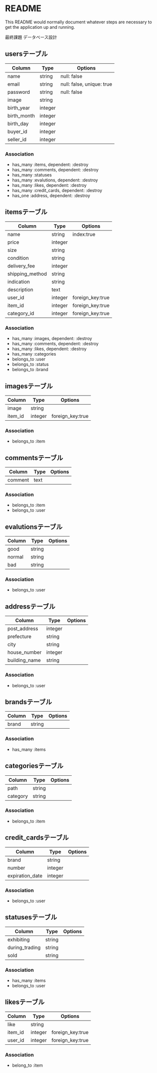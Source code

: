 # README

This README would normally document whatever steps are necessary to get the
application up and running.

最終課題 データベース設計

## usersテーブル

|Column|Type|Options|
|------|----|-------|
|name|string|null: false|
|email|string|null: false, unique: true|
|password|string|null: false|
|image|string|
|birth_year|integer|
|birth_month|integer|
|birth_day|integer|
|buyer_id|integer|
|seller_id|integer|


### Association
- has_many :items, dependent: :destroy
- has_many :comments, dependent: :destroy
- has_many :statuses
- has_many :evalutions, dependent: :destroy
- has_many :likes, dependent: :destroy
- has_many :credit_cards, dependent: :destroy
- has_one :address, dependent: :destroy


## itemsテーブル

|Column|Type|Options|
|------|----|-------|
|name|string|index:true|
|price|integer|
|size|string|
|condition|string|
|delivery_fee|integer|
|shipping_method|string|
|indication|string|
|description|text|
|user_id|integer|foreign_key:true|
|item_id|integer|foreign_key:true|
|category_id|integer|foreign_key:true|


### Association
- has_many :images, dependent: :destroy
- has_many :comments, dependent: :destroy
- has_many :likes, dependent: :destroy
- has_many :categories
- belongs_to :user
- belongs_to :status
- belongs_to :brand

## imagesテーブル

|Column|Type|Options|
|------|----|-------|
|image|string|
|item_id|integer|foreign_key:true|


### Association
- belongs_to :item

## commentsテーブル

|Column|Type|Options|
|------|----|-------|
|comment|text|


### Association
- belongs_to :item
- belongs_to :user

## evalutionsテーブル

|Column|Type|Options|
|------|----|-------|
|good|string|
|normal|string|
|bad|string|


### Association
- belongs_to :user

## addressテーブル

|Column|Type|Options|
|------|----|-------|
|post_address|integer|
|prefecture|string|
|city|string|
|house_number|integer|
|building_name|string|


### Association
- belongs_to :user

## brandsテーブル

|Column|Type|Options|
|------|----|-------|
|brand|string|

### Association
- has_many :items

## categoriesテーブル

|Column|Type|Options|
|------|----|-------|
|path|string|
|category|string|


### Association
- belongs_to :item

## credit_cardsテーブル

|Column|Type|Options|
|------|----|-------|
|brand|string|
|number|integer|
|expiration_date|integer|


### Association
- belongs_to :user

## statusesテーブル

|Column|Type|Options|
|------|----|-------|
|exhibiting|string|
|during_trading|string|
|sold|string|


### Association
- has_many :items
- belongs_to :user

## likesテーブル

|Column|Type|Options|
|------|----|-------|
|like|string|
|item_id|integer|foreign_key:true|
|user_id|integer|foreign_key:true|


### Association
- belong_to :item